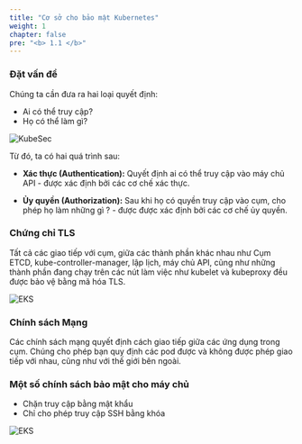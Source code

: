 ```yaml
---
title: "Cơ sở cho bảo mật Kubernetes"
weight: 1
chapter: false
pre: "<b> 1.1 </b>"
---
```


### Đặt vấn đề

Chúng ta cần đưa ra hai loại quyết định:

- Ai có thể truy cập?
- Họ có thể làm gì?

![KubeSec](../../../images/0001/0002.png?featherlight=false&width=90pc)

Từ đó, ta có hai quá trình sau:

- **Xác thực (Authentication):** Quyết định ai có thể truy cập vào máy chủ API - được xác định bởi các cơ chế xác thực.

- **Ủy quyền (Authorization):** Sau khi họ có quyền truy cập vào cụm, cho phép họ làm những gì ? - được được xác định bởi các cơ chế ủy quyền.

### Chứng chỉ TLS

Tất cả các giao tiếp với cụm, giữa các thành phần khác nhau như Cụm ETCD, kube-controller-manager, lập lịch, máy chủ API, cũng như những thành phần đang chạy trên các nút làm việc như kubelet và kubeproxy đều được bảo vệ bằng mã hóa TLS.

![EKS](../../../images/0001/0003.png?featherlight=false&width=90pc)

### Chính sách Mạng

Các chính sách mạng quyết định cách giao tiếp giữa các ứng dụng trong cụm. Chúng cho phép bạn quy định các pod được và không được phép giao tiếp với nhau, cũng như với thế giới bên ngoài.

### Một số chính sách bảo mật cho máy chủ
- Chặn truy cập bằng mật khẩu
- Chỉ cho phép truy cập SSH bằng khóa

![EKS](../../../images/0001/0001.png?featherlight=false&width=90pc)